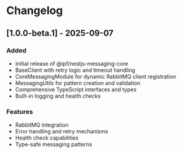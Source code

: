 # Changelog

## [1.0.0-beta.1] - 2025-09-07

### Added
- Initial release of @ipf/nestjs-messaging-core
- BaseClient with retry logic and timeout handling
- CoreMessagingModule for dynamic RabbitMQ client registration
- MessagingUtils for pattern creation and validation
- Comprehensive TypeScript interfaces and types
- Built-in logging and health checks

### Features
- RabbitMQ integration
- Error handling and retry mechanisms
- Health check capabilities
- Type-safe messaging patterns
